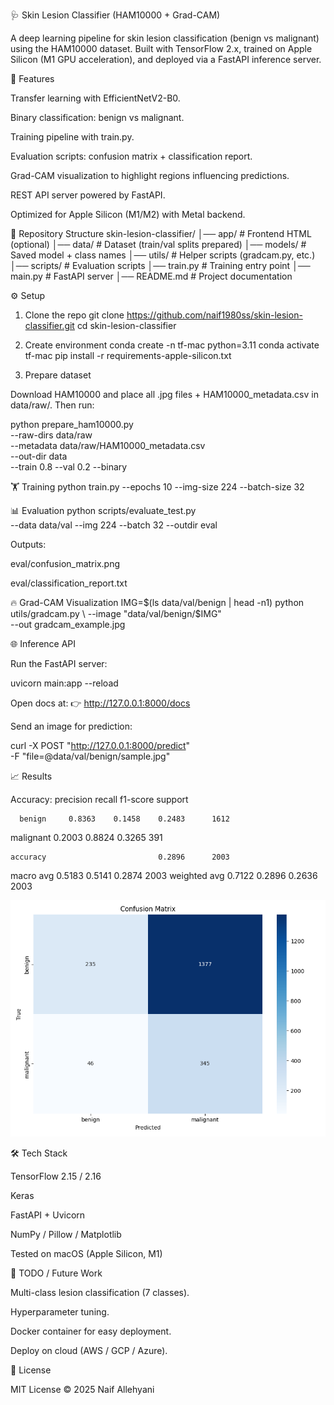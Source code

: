 🩺 Skin Lesion Classifier (HAM10000 + Grad-CAM)

A deep learning pipeline for skin lesion classification (benign vs malignant) using the HAM10000 dataset.
Built with TensorFlow 2.x, trained on Apple Silicon (M1 GPU acceleration), and deployed via a FastAPI inference server.




🚀 Features

Transfer learning with EfficientNetV2-B0.

Binary classification: benign vs malignant.

Training pipeline with train.py.

Evaluation scripts: confusion matrix + classification report.

Grad-CAM visualization to highlight regions influencing predictions.

REST API server powered by FastAPI.

Optimized for Apple Silicon (M1/M2) with Metal backend.

📂 Repository Structure
skin-lesion-classifier/
│── app/                     # Frontend HTML (optional)
│── data/                    # Dataset (train/val splits prepared)
│── models/                  # Saved model + class names
│── utils/                   # Helper scripts (gradcam.py, etc.)
│── scripts/                 # Evaluation scripts
│── train.py                 # Training entry point
│── main.py                  # FastAPI server
│── README.md                # Project documentation

⚙️ Setup
1. Clone the repo
git clone https://github.com/naif1980ss/skin-lesion-classifier.git
cd skin-lesion-classifier

2. Create environment
conda create -n tf-mac python=3.11
conda activate tf-mac
pip install -r requirements-apple-silicon.txt

3. Prepare dataset

Download HAM10000 and place all .jpg files + HAM10000_metadata.csv in data/raw/.
Then run:

python prepare_ham10000.py \
  --raw-dirs data/raw \
  --metadata data/raw/HAM10000_metadata.csv \
  --out-dir data \
  --train 0.8 --val 0.2 --binary

🏋️ Training
python train.py --epochs 10 --img-size 224 --batch-size 32

📊 Evaluation
python scripts/evaluate_test.py \
  --data data/val --img 224 --batch 32 --outdir eval


Outputs:

eval/confusion_matrix.png

eval/classification_report.txt

🔥 Grad-CAM Visualization
IMG=$(ls data/val/benign | head -n1)
python utils/gradcam.py \
  --image "data/val/benign/$IMG" \
  --out gradcam_example.jpg



🌐 Inference API

Run the FastAPI server:

uvicorn main:app --reload


Open docs at:
👉 http://127.0.0.1:8000/docs

Send an image for prediction:

curl -X POST "http://127.0.0.1:8000/predict" \
  -F "file=@data/val/benign/sample.jpg"

📈 Results

Accuracy:
              precision    recall  f1-score   support

      benign     0.8363    0.1458    0.2483      1612
   malignant     0.2003    0.8824    0.3265       391

    accuracy                         0.2896      2003
   macro avg     0.5183    0.5141    0.2874      2003
weighted avg     0.7122    0.2896    0.2636      2003

![Confusion Matrix](eval/confusion_matrix.png)



🛠️ Tech Stack

TensorFlow 2.15 / 2.16

Keras

FastAPI + Uvicorn

NumPy / Pillow / Matplotlib

Tested on macOS (Apple Silicon, M1)

📌 TODO / Future Work

Multi-class lesion classification (7 classes).

Hyperparameter tuning.

Docker container for easy deployment.

Deploy on cloud (AWS / GCP / Azure).

📜 License

MIT License © 2025 Naif Allehyani
